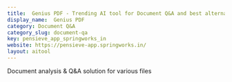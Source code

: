 ```yaml
---
title:  Genius PDF - Trending AI tool for Document Q&A and best alternatives
display_name:  Genius PDF
category: Document Q&A
category_slug: document-qa
key: pensieve_app_springworks_in
website: https://pensieve-app.springworks.in/
layout: aitool
---
```


Document analysis & Q&A solution for various files
